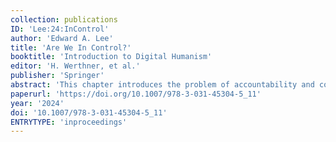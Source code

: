 ```yaml
---
collection: publications
ID: 'Lee:24:InControl'
author: 'Edward A. Lee'
title: 'Are We In Control?'
booktitle: 'Introduction to Digital Humanism'
editor: 'H. Werthner, et al.'
publisher: 'Springer'
abstract: 'This chapter introduces the problem of accountability and control in technology development. Traditionally, technology has been understood to emerge from deliberate, top-down, intelligent decisions by humans. More recently, it has become clear that a chaotic evolutionary process plays a major role. This chapter addresses the questions of to what extent humans are in control of technology development, how accountability changes with increased use of AI, and how society may need to adapt. In particular, technology coevolves with human society, and even if every deliberate design decision made by humans is ethical, this provides little assurance that bad outcomes will be avoided.'
paperurl: 'https://doi.org/10.1007/978-3-031-45304-5_11'
year: '2024'
doi: '10.1007/978-3-031-45304-5_11'
ENTRYTYPE: 'inproceedings'
---
```

